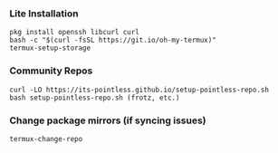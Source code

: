 ### Lite Installation
    pkg install openssh libcurl curl
    bash -c "$(curl -fsSL https://git.io/oh-my-termux)"
    termux-setup-storage

### Community Repos
    curl -LO https://its-pointless.github.io/setup-pointless-repo.sh
    bash setup-pointless-repo.sh (frotz, etc.)

### Change package mirrors (if syncing issues)
    termux-change-repo
